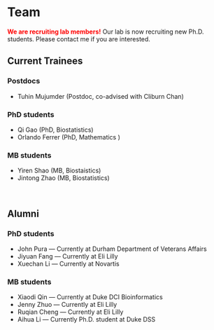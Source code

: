 # Team

<span style="color:red"> **We are recruiting lab members!** </span>
Our lab is now recruiting new Ph.D. students. Please contact me if you are interested.

## Current Trainees

###  Postdocs
- Tuhin Mujumder (Postdoc, co-advised with Cliburn Chan)

### PhD students
- Qi Gao (PhD, Biostatistics)
- Orlando Ferrer (PhD, Mathematics )

### MB students
- Yiren Shao (MB, Biostaistics)
- Jintong Zhao (MB, Biostatistics)

&nbsp;

## Alumni

### PhD students

- John Pura — Currently at Durham Department of Veterans Affairs
- Jiyuan Fang  — Currently at Eli Lilly
- Xuechan Li  — Currently at Novartis
 
### MB students

- Xiaodi Qin  — Currently at Duke DCI Bioinformatics
- Jenny Zhuo — Currently at Eli Lilly
- Ruqian Cheng — Currently at Eli Lilly
- Aihua Li — Currently Ph.D. student at Duke DSS